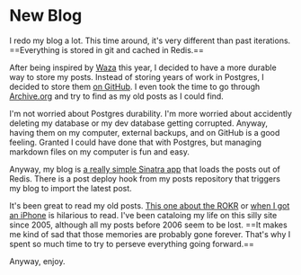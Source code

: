 # New Blog

I redo my blog a lot. This time around, it's very different than past iterations. ==Everything is stored in git and cached in Redis.==

After being inspired by [Waza](http://waza.heroku.com) this year, I decided to have a more durable way to store my posts. Instead of storing years of work in Postgres, I decided to store them [on GitHub](https://github.com/soffes/blog). I even took the time to go through [Archive.org](http://archive.org) and try to find as my old posts as I could find.

I'm not worried about Postgres durability. I'm more worried about accidently deleting my database or my dev database getting corrupted. Anyway, having them on my computer, external backups, and on GitHub is a good feeling. Granted I could have done that with Postgres, but managing markdown files on my computer is fun and easy.

Anyway, my blog is [a really simple Sinatra app](https://github.com/soffes/soff.es) that loads the posts out of Redis. There is a post deploy hook from my posts repository that triggers my blog to import the latest post.

It's been great to read my old posts. [This one about the ROKR](/the-motorola-rokr) or [when I got an iPhone](http://soff.es/i-got-an-iphone) is hilarious to read. I've been cataloing my life on this silly site since 2005, although all my posts before 2006 seem to be lost. ==It makes me kind of sad that those memories are probably gone forever. That's why I spent so much time to try to perseve everything going forward.==

Anyway, enjoy.
